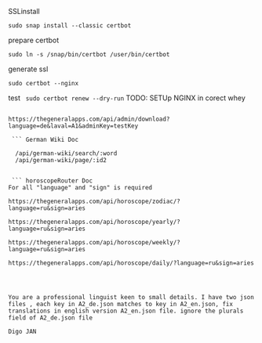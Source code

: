 SSLinstall

``` sudo snap install --classic certbot ```

prepare certbot

```sudo ln -s /snap/bin/certbot /user/bin/certbot``` 


generate ssl

```sudo certbot --nginx```

test
``` sudo certbot renew --dry-run```
TODO: SETUp NGINX in corect whey

``` Wordschats

https://thegeneralapps.com/api/admin/download?language=de&laval=A1&adminKey=testKey
 
 ``` German Wiki Doc
 
  /api/german-wiki/search/:word
  /api/german-wiki/page/:id2


 ``` horoscopeRouter Doc
For all "language" and "sign" is required

https://thegeneralapps.com/api/horoscope/zodiac/?language=ru&sign=aries

https://thegeneralapps.com/api/horoscope/yearly/?language=ru&sign=aries

https://thegeneralapps.com/api/horoscope/weekly/?language=ru&sign=aries

https://thegeneralapps.com/api/horoscope/daily/?language=ru&sign=aries




You are a professional linguist keen to small details. I have two json files , each key in A2_de.json matches to key in A2_en.json, fix translations in english version A2_en.json file. ignore the plurals field of A2_de.json file

Digo JAN
